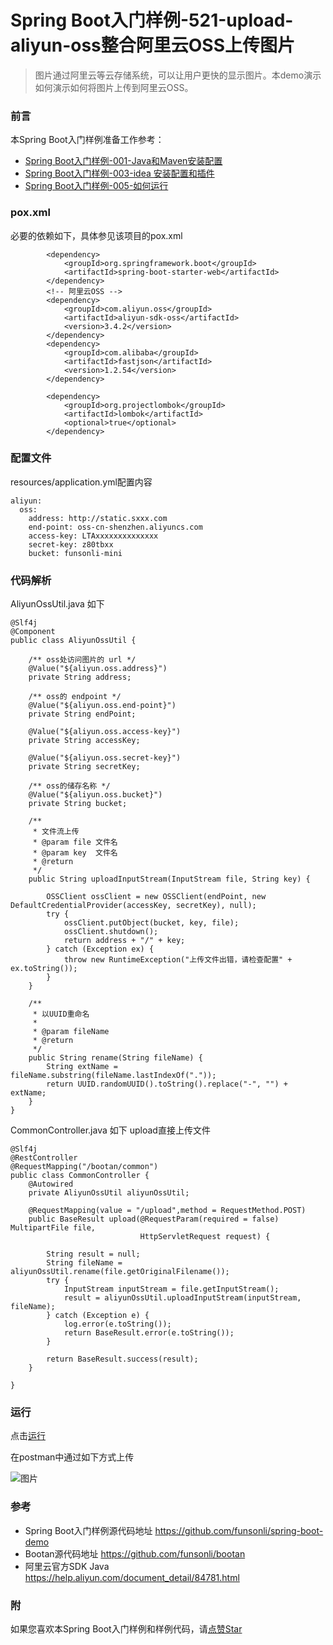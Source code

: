 # Spring Boot入门样例-521-upload-aliyun-oss整合阿里云OSS上传图片

> 图片通过阿里云等云存储系统，可以让用户更快的显示图片。本demo演示如何演示如何将图片上传到阿里云OSS。

### 前言

本Spring Boot入门样例准备工作参考：

- [Spring Boot入门样例-001-Java和Maven安装配置](https://github.com/funsonli/spring-boot-demo/blob/master/doc/spring-boot-demo-001-java.md)
- [Spring Boot入门样例-003-idea 安装配置和插件](https://github.com/funsonli/spring-boot-demo/blob/master/doc/spring-boot-demo-003-idea.md)
- [Spring Boot入门样例-005-如何运行](https://github.com/funsonli/spring-boot-demo/blob/master/doc/spring-boot-demo-005-run.md)

### pox.xml
必要的依赖如下，具体参见该项目的pox.xml
```
        <dependency>
            <groupId>org.springframework.boot</groupId>
            <artifactId>spring-boot-starter-web</artifactId>
        </dependency>
        <!-- 阿里云OSS -->
        <dependency>
            <groupId>com.aliyun.oss</groupId>
            <artifactId>aliyun-sdk-oss</artifactId>
            <version>3.4.2</version>
        </dependency>
        <dependency>
            <groupId>com.alibaba</groupId>
            <artifactId>fastjson</artifactId>
            <version>1.2.54</version>
        </dependency>

        <dependency>
            <groupId>org.projectlombok</groupId>
            <artifactId>lombok</artifactId>
            <optional>true</optional>
        </dependency>
```

### 配置文件

resources/application.yml配置内容
```
aliyun:
  oss:
    address: http://static.sxxx.com
    end-point: oss-cn-shenzhen.aliyuncs.com
    access-key: LTAxxxxxxxxxxxxxx
    secret-key: z80tbxx
    bucket: funsonli-mini

```

### 代码解析

AliyunOssUtil.java 如下
```
@Slf4j
@Component
public class AliyunOssUtil {

    /** oss处访问图片的 url */
    @Value("${aliyun.oss.address}")
    private String address;

    /** oss的 endpoint */
    @Value("${aliyun.oss.end-point}")
    private String endPoint;

    @Value("${aliyun.oss.access-key}")
    private String accessKey;

    @Value("${aliyun.oss.secret-key}")
    private String secretKey;

    /** oss的储存名称 */
    @Value("${aliyun.oss.bucket}")
    private String bucket;

    /**
     * 文件流上传
     * @param file 文件名
     * @param key  文件名
     * @return
     */
    public String uploadInputStream(InputStream file, String key) {

        OSSClient ossClient = new OSSClient(endPoint, new DefaultCredentialProvider(accessKey, secretKey), null);
        try {
            ossClient.putObject(bucket, key, file);
            ossClient.shutdown();
            return address + "/" + key;
        } catch (Exception ex) {
            throw new RuntimeException("上传文件出错，请检查配置" + ex.toString());
        }
    }

    /**
     * 以UUID重命名
     *
     * @param fileName
     * @return
     */
    public String rename(String fileName) {
        String extName = fileName.substring(fileName.lastIndexOf("."));
        return UUID.randomUUID().toString().replace("-", "") + extName;
    }
}
```

CommonController.java 如下 upload直接上传文件
``` 
@Slf4j
@RestController
@RequestMapping("/bootan/common")
public class CommonController {
    @Autowired
    private AliyunOssUtil aliyunOssUtil;

    @RequestMapping(value = "/upload",method = RequestMethod.POST)
    public BaseResult upload(@RequestParam(required = false) MultipartFile file,
                             HttpServletRequest request) {

        String result = null;
        String fileName = aliyunOssUtil.rename(file.getOriginalFilename());
        try {
            InputStream inputStream = file.getInputStream();
            result = aliyunOssUtil.uploadInputStream(inputStream, fileName);
        } catch (Exception e) {
            log.error(e.toString());
            return BaseResult.error(e.toString());
        }

        return BaseResult.success(result);
    }

}

```

### 运行

点击[运行](https://github.com/funsonli/spring-boot-demo/blob/master/doc/spring-boot-demo-005-run.md)

在postman中通过如下方式上传

![图片](https://raw.githubusercontent.com/funsonli/spring-boot-demo/master/doc/images/spring-boot-demo-520-01.png?raw=true)

### 参考
- Spring Boot入门样例源代码地址 https://github.com/funsonli/spring-boot-demo
- Bootan源代码地址 https://github.com/funsonli/bootan
- 阿里云官方SDK Java https://help.aliyun.com/document_detail/84781.html


### 附
如果您喜欢本Spring Boot入门样例和样例代码，请[点赞Star](https://github.com/funsonli/spring-boot-demo)

